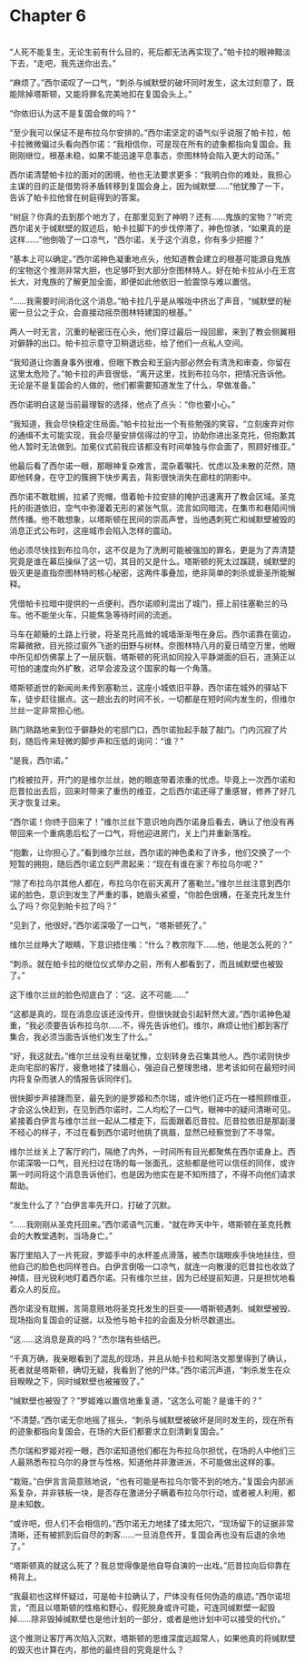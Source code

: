 # Chapter 6

<br>
“人死不能复生，无论生前有什么目的，死后都无法再实现了。”帕卡拉的眼神黯淡下去，“走吧，我先送你出去。”

“麻烦了。”西尔诺叹了一口气，“刺杀与缄默壁的破坏同时发生，这太过刻意了，既能除掉塔斯顿，又能将罪名完美地扣在复国会头上。”

“你依旧认为这不是复国会做的吗？”

“至少我可以保证不是布拉乌尔安排的。”西尔诺坚定的语气似乎说服了帕卡拉，帕卡拉微微偏过头看向西尔诺：“我相信你，可是现在所有的迹象都指向复国会。我刚刚继位，根基未稳，如果不能迅速平息事态，奈图林特会陷入更大的动荡。”

西尔诺清楚帕卡拉的面对的困境，他也无法要求更多：“我明白你的难处，我担心主谋的目的正是借势将矛盾转移到复国会身上，因为缄默壁……”他犹豫了一下，告诉了帕卡拉他曾在树庭得到的答案。

“树庭？你真的去到那个地方了，在那里见到了神明？还有……鬼族的宝物？”听完西尔诺关于缄默壁的叙述后，帕卡拉脚下的步伐停滞了，神色惊骇，“如果真的是这样……”他倒吸了一口凉气，“西尔诺，关于这个消息，你有多少把握？”

“基本上可以确定。”西尔诺神色凝重地点头，他知道教会建立的根基可能源自鬼族的宝物这个推测非常大胆，也足够吓到大部分奈图林特人。好在帕卡拉从小在王宫长大，对鬼族的了解更加全面，即便如此他依旧一脸震惊与难以置信。

“……我需要时间消化这个消息。”帕卡拉几乎是从喉咙中挤出了声音，“缄默壁的秘密一旦公之于众，会直接动摇奈图林特建国的根基。”

两人一时无言，沉重的秘密压在心头，他们穿过最后一段回廊，来到了教会侧翼相对僻静的出口。帕卡拉示意守卫稍退远些，给了他们一点私人空间。

“我知道让你置身事外很难，但眼下教会和王庭内部必然会有清洗和审查，你留在这里太危险了。”帕卡拉的声音很低，“离开这里，找到布拉乌尔，把情况告诉他。无论是不是复国会的人做的，他们都需要知道发生了什么，早做准备。”

西尔诺明白这是当前最理智的选择，他点了点头：“你也要小心。”

“我知道，我会尽快稳定住局面。”帕卡拉扯出一个有些勉强的笑容，“立刻废弃对你的通缉不太可能实现，我会尽量安排信得过的守卫，协助你进出圣克托，但抱歉其他人暂时无法做到。加冕仪式前我应该都没有时间单独与你会面了，照顾好维亚。”

他最后看了西尔诺一眼，那眼神复杂难言，混杂着嘱托、忧虑以及未散的茫然，随即他转身，在守卫的簇拥下快步离去，背影很快消失在廊柱的阴影中。

西尔诺不敢耽搁，拉紧了兜帽，借着帕卡拉安排的掩护迅速离开了教会区域。圣克托的街道依旧，空气中弥漫着无形的紧张气氛，流言如同暗流，在集市和巷陌间悄然传播。他不敢想象，以塔斯顿在民间的崇高声誉，当他遇刺死亡和缄默壁被毁的消息正式公布时，这座城市会陷入怎样的震动。

他必须尽快找到布拉乌尔，这不仅是为了洗刷可能被强加的罪名，更是为了弄清楚究竟是谁在幕后操纵了这一切，其目的又是什么。塔斯顿的死太过蹊跷，缄默壁的毁灭更是直指奈图林特的核心秘密，这两件事叠加，绝非简单的刺杀或亵圣所能解释。

凭借帕卡拉暗中提供的一点便利，西尔诺顺利混出了城门，搭上前往塞勒兰的马车。他不能坐火车，只能焦急等待时间的流逝。

马车在颠簸的土路上行驶，将圣克托高耸的城墙渐渐甩在身后。西尔诺靠在窗边，帘幕微掀，目光掠过窗外飞逝的田野与树林。奈图林特八月的夏日晴空万里，他眼中所见却仿佛蒙上了一层灰翳，塔斯顿的死讯如同投入平静湖面的巨石，涟漪正以可怕的速度向外扩散，迟早会波及这个国家的每一个角落。

塔斯顿逝世的新闻尚未传到塞勒兰，这座小城依旧平静，西尔诺在城外的驿站下车，徒步赶往据点。这一趟出去的时间不长，一切都是在短时间内发生的，但维尔兰丝一定非常担心他。

熟门熟路地来到位于僻静处的宅邸门口，西尔诺抬起手敲了敲门。门内沉寂了片刻，随后传来轻微的脚步声和压低的询问：“谁？”

“是我，西尔诺。”

门栓被拉开，开门的是维尔兰丝，她的眼底带着浓重的忧虑。毕竟上一次西尔诺和厄昔拉出去后，回来时带来了重伤的维亚，之后西尔诺还得了重感冒，修养了好几天才恢复过来。

“西尔诺！你终于回来了！”维尔兰丝下意识地向西尔诺身后看去，确认了他没有再带回来一个重病患后松了一口气，将他迎进房门，关上门并重新落栓。

“抱歉，让你担心了。”看到维尔兰丝，西尔诺的神色柔和了许多，他们交换了一个短暂的拥抱，随后西尔诺立刻严肃起来：“现在有谁在家？布拉乌尔呢？”

“除了布拉乌尔其他人都在，布拉乌尔在前天离开了塞勒兰。”维尔兰丝注意到西尔诺的脸色，意识到发生了严重的事，她眉头紧蹙，“你脸色很糟，在圣克托发生什么了吗？你见到帕卡拉了吗？”

“见到了，他很好。”西尔诺深吸了一口气，“塔斯顿死了。”

维尔兰丝睁大了眼睛，下意识捂住嘴：“什么？教宗陛下……他，他是怎么死的？”

“刺杀。就在帕卡拉的继位仪式举办之前，所有人都看到了，而且缄默壁也被毁了。”

这下维尔兰丝的脸色彻底白了：“这、这不可能……”

“这都是真的，现在消息应该还没传开，但很快就会引起轩然大波。”西尔诺神色凝重，“我必须要告诉布拉乌尔……不，得先告诉他们。维尔，麻烦让他们都到客厅集合，我必须当面告诉他们发生了什么。”

“好，我这就去。”维尔兰丝没有丝毫犹豫，立刻转身去召集其他人。西尔诺则快步走向宅邸的客厅，疲惫地揉了揉眉心，强迫自己整理思绪，思考该如何在最短时间内将复杂而骇人的情报告诉同伴们。

很快脚步声接踵而至，最先到的是罗姬和杰尔瑞，或许他们正巧在一楼照顾维亚，才会这么快赶到，在见到西尔诺时，二人均松了一口气，眼神中的疑问清晰可见。紧接着白伊言与维尔兰丝一起从二楼走下，后面跟着厄昔拉。厄昔拉依旧是那副漫不经心的样子，不过在看到西尔诺时他挑了挑眉，显然已经察觉到了不寻常。

维尔兰丝关上了客厅的门，隔绝了内外，一时间所有目光都聚焦在西尔诺身上。西尔诺深吸一口气，目光扫过在场的每一张面孔，这些都是他可以信任的同伴，或许第一时间将这个消息告诉他们，也是因为他实在是不知所措了，不得不向他们请求帮助。

“发生什么了？”白伊言率先开口，打破了沉默。

“……我刚刚从圣克托回来。”西尔诺语气沉重，“就在昨天中午，塔斯顿在圣克托教会的大教堂遇刺，当场身亡。”

客厅里陷入了一片死寂，罗姬手中的水杯差点滑落，被杰尔瑞眼疾手快地扶住，但他自己的脸色也同样苍白。白伊言倒吸一口凉气，就连一向散漫的厄昔拉也收敛了神情，目光锐利地盯着西尔诺。只有维尔兰丝，因为已经提前知道，只是担忧地看着众人的反应。

西尔诺没有耽搁，言简意赅地将圣克托发生的巨变——塔斯顿遇刺、缄默壁被毁、现场指向复国会的证据，以及他与帕卡拉的会面及分析尽数道出。

“这……这消息是真的吗？”杰尔瑞有些结巴。

“千真万确，我亲眼看到了混乱的现场，并且从帕卡拉和阿洛文那里得到了确认，死者就是塔斯顿，确切无疑，我看到了他的尸体。”西尔诺沉声道，“刺杀发生在众目睽睽之下，同时缄默壁也被摧毁了。”

“缄默壁也被毁了？”罗姬难以置信地重复道，“这怎么可能？是谁干的？”

“不清楚。”西尔诺无奈地摇了摇头，“刺杀与缄默壁被破坏是同时发生的，现在所有的迹象都指向复国会，在场的大臣们都要求立刻清剿复国会。”

杰尔瑞和罗姬对视一眼，西尔诺知道他们都在为布拉乌尔担忧，在场的人中他们三人最熟悉布拉乌尔的身世与性格，知道他并非激进派，不可能做出这样的事。

“栽赃。”白伊言言简意赅地说，“也有可能是布拉乌尔管不到的地方。”复国会内部派系复杂，并非铁板一块，是否存在激进分子瞒着布拉乌尔行动，或者被人利用，都是未知数。

“或许吧，但人们不会相信的。”西尔诺无力地揉了揉太阳穴，“现场留下的证据非常清晰，还有被抓到后自尽的刺客……一旦消息传开，复国会再也没有后退的余地了。”

“塔斯顿真的就这么死了？我总觉得像是他自导自演的一出戏。”厄昔拉向后仰靠在椅背上。

“我最初也这样怀疑过，可是帕卡拉确认了，尸体没有任何伪造的痕迹。”西尔诺坦言，“而且以塔斯顿的性格和野心，假死脱身或许可能，可连同缄默壁一起毁掉……除非毁掉缄默壁也是他计划的一部分，或者是他计划中可以接受的代价。”

这个推测让客厅再次陷入沉默，塔斯顿的思维深度远超常人，如果他真的将缄默壁的毁灭也计算在内，那他的最终目的究竟是什么？
